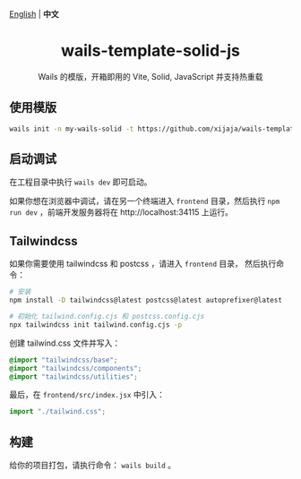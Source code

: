 <p align="left">
<a href="https://github.com/xijaja/wails-template-solid-js">English</a> | 
<strong>中文</strong>
</p>
<h1 align="center">wails-template-solid-js</h1>

<p align="center">Wails 的模版，开箱即用的 Vite, Solid, JavaScript 并支持热重载</p>

## 使用模版

```bash
wails init -n my-wails-solid -t https://github.com/xijaja/wails-template-solid-js
```

## 启动调试

在工程目录中执行 `wails dev` 即可启动。

如果你想在浏览器中调试，请在另一个终端进入 `frontend` 目录，然后执行 `npm run dev` ，前端开发服务器将在 http://localhost:34115 上运行。

## Tailwindcss

如果你需要使用 tailwindcss 和 postcss ，请进入 `frontend` 目录，
然后执行命令：

```bash
# 安装
npm install -D tailwindcss@latest postcss@latest autoprefixer@latest

# 初始化 tailwind.config.cjs 和 postcss.config.cjs
npx tailwindcss init tailwind.config.cjs -p
```

创建 tailwind.css 文件并写入：

```css
@import "tailwindcss/base";
@import "tailwindcss/components";
@import "tailwindcss/utilities";
```

最后，在 `frontend/src/index.jsx` 中引入：

```jsx
import "./tailwind.css";
```

## 构建

给你的项目打包，请执行命令： `wails build` 。
